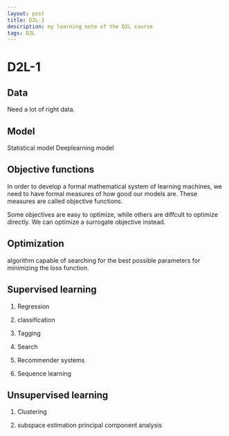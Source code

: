 ```yaml
---
layout: post
title: D2L-1
description: my learning note of the D2L course
tags: D2L
---
```


# D2L-1

## Data

Need a lot of right data.

## Model

Statistical model
Deeplearning model


## Objective functions

In order to develop a formal mathematical system of learning machines, we need to have formal measures of how good our
models are. These measures are called objective functions.

Some objectives are easy to optimize, while others are diffcult to optimize directly. We can optimize a surrogate
objective instead.

## Optimization

algorithm capable of searching for the best possible parameters for minimizing the loss function.

## Supervised learning

1. Regression

2. classification

3. Tagging

4. Search

5. Recommender systems

6. Sequence learning


## Unsupervised learning

1. Clustering

2. subspace estimation  principal component analysis
